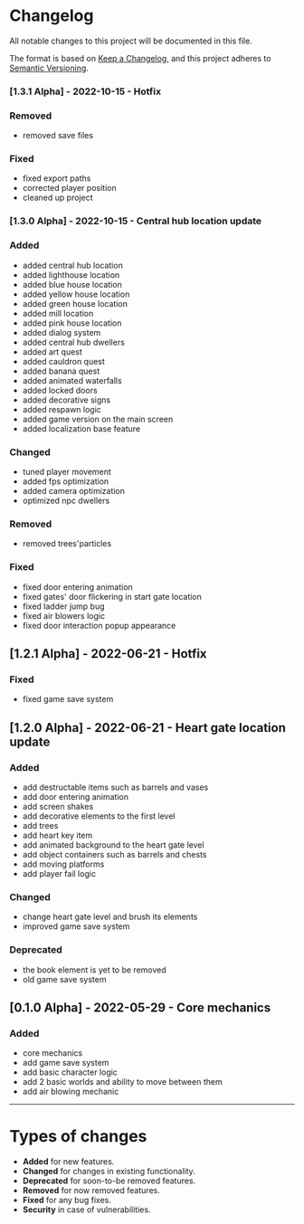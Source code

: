 # Changelog
All notable changes to this project will be documented in this file.

The format is based on [Keep a Changelog](https://keepachangelog.com/en/1.0.0/),
and this project adheres to [Semantic Versioning](https://semver.org/spec/v2.0.0.html).

### [1.3.1 Alpha] - 2022-10-15 - Hotfix
### Removed
- removed save files
### Fixed
- fixed export paths
- corrected player position
- cleaned up project

### [1.3.0 Alpha] - 2022-10-15 - Central hub location update
### Added
- added central hub location
- added lighthouse location
- added blue house location
- added yellow house location
- added green house location
- added mill location
- added pink house location
- added dialog system
- added central hub dwellers
- added art quest
- added cauldron quest
- added banana quest
- added animated waterfalls
- added locked doors
- added decorative signs
- added respawn logic
- added game version on the main screen
- added localization base feature
### Changed
- tuned player movement
- added fps optimization
- added camera optimization 
- optimized npc dwellers
### Removed
- removed trees'particles
### Fixed
- fixed door entering animation
- fixed gates' door flickering in start gate location
- fixed ladder jump bug
- fixed air blowers logic
- fixed door interaction popup appearance

## [1.2.1 Alpha] - 2022-06-21 - Hotfix
### Fixed
- fixed game save system 

## [1.2.0 Alpha] - 2022-06-21 - Heart gate location update
### Added
- add destructable items such as barrels and vases
- add door entering animation
- add screen shakes
- add decorative elements to the first level
- add trees
- add heart key item
- add animated background to the heart gate level
- add object containers such as barrels and chests
- add moving platforms
- add player fail logic

### Changed
- change heart gate level and brush its elements
- improved game save system

### Deprecated
- the book element is yet to be removed
- old game save system

## [0.1.0 Alpha] - 2022-05-29 - Core mechanics
### Added
- core mechanics
- add game save system
- add basic character logic
- add 2 basic worlds and ability to move between them
- add air blowing mechanic

---

# Types of changes

- **Added** for new features.
- **Changed** for changes in existing functionality.
- **Deprecated** for soon-to-be removed features.
- **Removed** for now removed features.
- **Fixed** for any bug fixes.
- **Security** in case of vulnerabilities.

